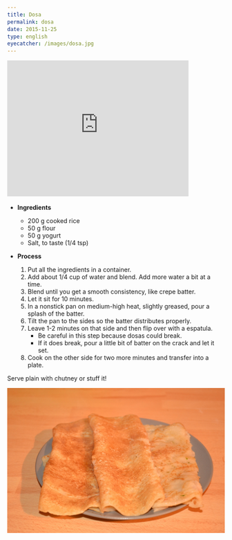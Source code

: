 ```yaml
---
title: Dosa
permalink: dosa
date: 2015-11-25
type: english
eyecatcher: /images/dosa.jpg
---
```


<iframe width="420" height="315" src="http://www.youtube.com/embed/Y5M4OvTxpCU" frameborder="0"
allowfullscreen></iframe>

* **Ingredients**
  * 200 g cooked rice
  * 50 g flour
  * 50 g yogurt
  * Salt, to taste (1/4 tsp)

* **Process**
  1. Put all the ingredients in a container. 
  2. Add about 1/4 cup of water and blend. Add more water a bit at a time.
  3. Blend until you get a smooth consistency, like crepe batter.
  4. Let it sit for 10 minutes. 
  5. In a nonstick pan on medium-high heat, slightly greased, pour a splash of the batter. 
  6. Tilt the pan to the sides so the batter distributes properly.
  7. Leave 1-2 minutes on that side and then flip over with a espatula.
     - Be careful in this step because dosas could break.
     - If it does break, pour a little bit of batter on the crack and let it set.
  8. Cook on the other side for two more minutes and transfer into a plate.

Serve plain with chutney or stuff it!

![PlainDosa](/images/dosa.jpg)
